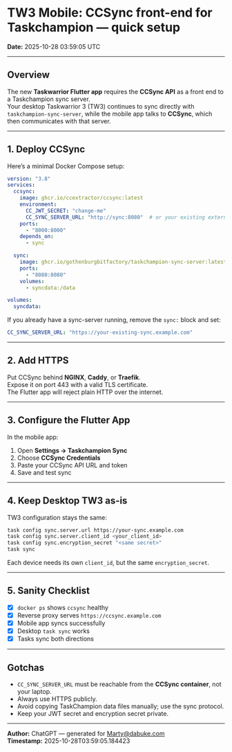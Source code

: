 # TW3 Mobile: CCSync front-end for Taskchampion — quick setup

**Date:** 2025-10-28 03:59:05 UTC

---

## Overview

The new **Taskwarrior Flutter app** requires the **CCSync API** as a front end to a Taskchampion sync server.  
Your desktop Taskwarrior 3 (TW3) continues to sync directly with `taskchampion-sync-server`, while the mobile app talks to **CCSync**, which then communicates with that server.

---

## 1. Deploy CCSync

Here’s a minimal Docker Compose setup:

```yaml
version: "3.8"
services:
  ccsync:
    image: ghcr.io/ccextractor/ccsync:latest
    environment:
      CC_JWT_SECRET: "change-me"
      CC_SYNC_SERVER_URL: "http://sync:8080"  # or your existing external URL
    ports:
      - "8000:8000"
    depends_on:
      - sync

  sync:
    image: ghcr.io/gothenburgbitfactory/taskchampion-sync-server:latest
    ports:
      - "8080:8080"
    volumes:
      - syncdata:/data

volumes:
  syncdata:
```

If you already have a sync-server running, remove the `sync:` block and set:

```yaml
CC_SYNC_SERVER_URL: "https://your-existing-sync.example.com"
```

---

## 2. Add HTTPS

Put CCSync behind **NGINX**, **Caddy**, or **Traefik**.  
Expose it on port 443 with a valid TLS certificate.  
The Flutter app will reject plain HTTP over the internet.

---

## 3. Configure the Flutter App

In the mobile app:

1. Open **Settings → Taskchampion Sync**  
2. Choose **CCSync Credentials**  
3. Paste your CCSync API URL and token  
4. Save and test sync

---

## 4. Keep Desktop TW3 as-is

TW3 configuration stays the same:

```bash
task config sync.server.url https://your-sync.example.com
task config sync.server.client_id <your_client_id>
task config sync.encryption_secret "<same secret>"
task sync
```

Each device needs its own `client_id`, but the same `encryption_secret`.

---

## 5. Sanity Checklist

- [x] `docker ps` shows `ccsync` healthy  
- [x] Reverse proxy serves `https://ccsync.example.com`  
- [x] Mobile app syncs successfully  
- [x] Desktop `task sync` works  
- [x] Tasks sync both directions

---

## Gotchas

- `CC_SYNC_SERVER_URL` must be reachable from the **CCSync container**, not your laptop.  
- Always use HTTPS publicly.  
- Avoid copying TaskChampion data files manually; use the sync protocol.  
- Keep your JWT secret and encryption secret private.

---

**Author:** ChatGPT — generated for Marty@dabuke.com  
**Timestamp:** 2025-10-28T03:59:05.184423
